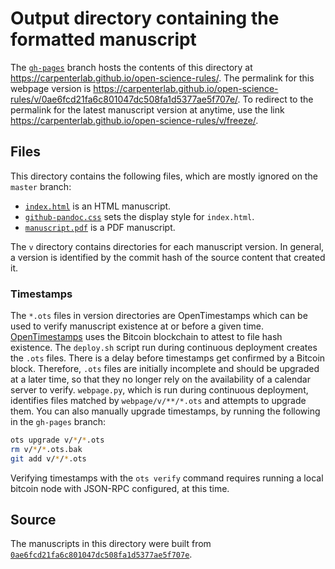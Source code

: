 # Output directory containing the formatted manuscript

The [`gh-pages`](https://github.com/carpenterlab/open-science-rules/tree/gh-pages) branch hosts the contents of this directory at https://carpenterlab.github.io/open-science-rules/.
The permalink for this webpage version is https://carpenterlab.github.io/open-science-rules/v/0ae6fcd21fa6c801047dc508fa1d5377ae5f707e/.
To redirect to the permalink for the latest manuscript version at anytime, use the link https://carpenterlab.github.io/open-science-rules/v/freeze/.

## Files

This directory contains the following files, which are mostly ignored on the `master` branch:

+ [`index.html`](index.html) is an HTML manuscript.
+ [`github-pandoc.css`](github-pandoc.css) sets the display style for `index.html`.
+ [`manuscript.pdf`](manuscript.pdf) is a PDF manuscript.

The `v` directory contains directories for each manuscript version.
In general, a version is identified by the commit hash of the source content that created it.

### Timestamps

The `*.ots` files in version directories are OpenTimestamps which can be used to verify manuscript existence at or before a given time.
[OpenTimestamps](https://opentimestamps.org/) uses the Bitcoin blockchain to attest to file hash existence.
The `deploy.sh` script run during continuous deployment creates the `.ots` files.
There is a delay before timestamps get confirmed by a Bitcoin block.
Therefore, `.ots` files are initially incomplete and should be upgraded at a later time, so that they no longer rely on the availability of a calendar server to verify.
`webpage.py`, which is run during continuous deployment, identifies files matched by `webpage/v/**/*.ots` and attempts to upgrade them.
You can also manually upgrade timestamps, by running the following in the `gh-pages` branch:

```sh
ots upgrade v/*/*.ots
rm v/*/*.ots.bak
git add v/*/*.ots
```

Verifying timestamps with the `ots verify` command requires running a local bitcoin node with JSON-RPC configured, at this time.

## Source

The manuscripts in this directory were built from
[`0ae6fcd21fa6c801047dc508fa1d5377ae5f707e`](https://github.com/carpenterlab/open-science-rules/commit/0ae6fcd21fa6c801047dc508fa1d5377ae5f707e).
